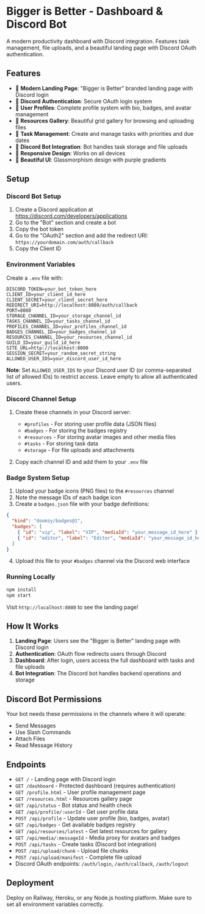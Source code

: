 # Bigger is Better - Dashboard & Discord Bot

A modern productivity dashboard with Discord integration. Features task management, file uploads, and a beautiful landing page with Discord OAuth authentication.

## Features

- 🎨 **Modern Landing Page**: "Bigger is Better" branded landing page with Discord login
- 🔐 **Discord Authentication**: Secure OAuth login system
- 👤 **User Profiles**: Complete profile system with bio, badges, and avatar management
- 📁 **Resources Gallery**: Beautiful grid gallery for browsing and uploading files
- 📅 **Task Management**: Create and manage tasks with priorities and due dates
- 🤖 **Discord Bot Integration**: Bot handles task storage and file uploads
- 📱 **Responsive Design**: Works on all devices
- 🌈 **Beautiful UI**: Glassmorphism design with purple gradients

## Setup

### Discord Bot Setup
1. Create a Discord application at https://discord.com/developers/applications
2. Go to the "Bot" section and create a bot
3. Copy the bot token
4. Go to the "OAuth2" section and add the redirect URI: `https://yourdomain.com/auth/callback`
5. Copy the Client ID

### Environment Variables
Create a `.env` file with:
```
DISCORD_TOKEN=your_bot_token_here
CLIENT_ID=your_client_id_here
CLIENT_SECRET=your_client_secret_here
REDIRECT_URI=http://localhost:8080/auth/callback
PORT=8080
STORAGE_CHANNEL_ID=your_storage_channel_id
TASKS_CHANNEL_ID=your_tasks_channel_id
PROFILES_CHANNEL_ID=your_profiles_channel_id
BADGES_CHANNEL_ID=your_badges_channel_id
RESOURCES_CHANNEL_ID=your_resources_channel_id
GUILD_ID=your_guild_id_here
SITE_URL=http://localhost:8080
SESSION_SECRET=your_random_secret_string
ALLOWED_USER_IDS=your_discord_user_id_here
```

**Note**: Set `ALLOWED_USER_IDS` to your Discord user ID (or comma-separated list of allowed IDs) to restrict access. Leave empty to allow all authenticated users.

### Discord Channel Setup
1. Create these channels in your Discord server:
   - `#profiles` - For storing user profile data (JSON files)
   - `#badges` - For storing the badges registry
   - `#resources` - For storing avatar images and other media files
   - `#tasks` - For storing task data
   - `#storage` - For file uploads and attachments

2. Copy each channel ID and add them to your `.env` file

### Badge System Setup
1. Upload your badge icons (PNG files) to the `#resources` channel
2. Note the message IDs of each badge icon
3. Create a `badges.json` file with your badge definitions:
```json
{
  "kind": "doomzy/badges@1",
  "badges": [
    { "id": "vip", "label": "VIP", "mediaId": "your_message_id_here" },
    { "id": "editor", "label": "Editor", "mediaId": "your_message_id_here" }
  ]
}
```
4. Upload this file to your `#badges` channel via the Discord web interface

### Running Locally
```bash
npm install
npm start
```

Visit `http://localhost:8080` to see the landing page!

## How It Works

1. **Landing Page**: Users see the "Bigger is Better" landing page with Discord login
2. **Authentication**: OAuth flow redirects users through Discord
3. **Dashboard**: After login, users access the full dashboard with tasks and file uploads
4. **Bot Integration**: The Discord bot handles backend operations and storage

## Discord Bot Permissions

Your bot needs these permissions in the channels where it will operate:
- Send Messages
- Use Slash Commands
- Attach Files
- Read Message History

## Endpoints

- `GET /` - Landing page with Discord login
- `GET /dashboard` - Protected dashboard (requires authentication)
- `GET /profile.html` - User profile management page
- `GET /resources.html` - Resources gallery page
- `GET /api/status` - Bot status and health check
- `GET /api/profile/:userId` - Get user profile data
- `POST /api/profile` - Update user profile (bio, badges, avatar)
- `GET /api/badges` - Get available badges registry
- `GET /api/resources/latest` - Get latest resources for gallery
- `GET /api/media/:messageId` - Media proxy for avatars and badges
- `POST /api/tasks` - Create tasks (Discord bot integration)
- `POST /api/upload/chunk` - Upload file chunks
- `POST /api/upload/manifest` - Complete file upload
- Discord OAuth endpoints: `/auth/login`, `/auth/callback`, `/auth/logout`

## Deployment

Deploy on Railway, Heroku, or any Node.js hosting platform. Make sure to set all environment variables correctly.
